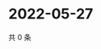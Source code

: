 # 2022-05-27

共 0 条

<!-- BEGIN WEIBO -->
<!-- 最后更新时间 Fri May 27 2022 19:15:42 GMT+0800 (China Standard Time) -->

<!-- END WEIBO -->

